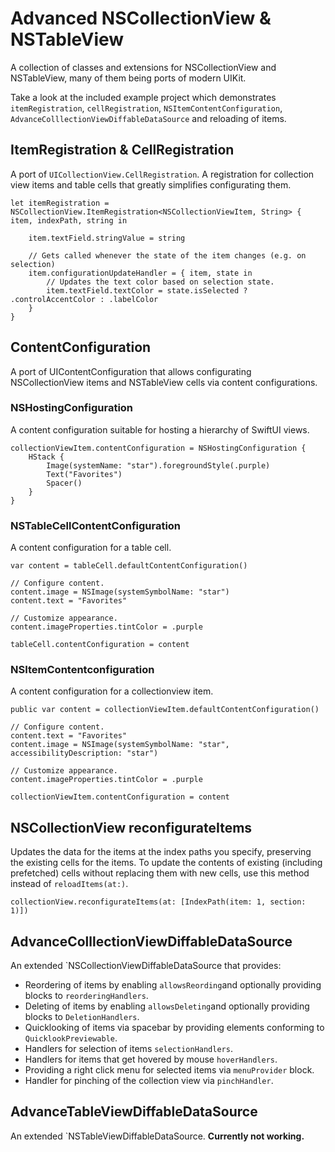 # Advanced NSCollectionView & NSTableView

A collection of classes and extensions for NSCollectionView and NSTableView, many of them being ports of modern UIKit.

Take a look at the included example project which demonstrates `itemRegistration`, `cellRegistration`, `NSItemContentConfiguration`, `AdvanceColllectionViewDiffableDataSource` and reloading of items.

## ItemRegistration & CellRegistration
A port of `UICollectionView.CellRegistration`. A registration for collection view items and table cells that greatly simplifies  configurating them.
```
let itemRegistration = NSCollectionView.ItemRegistration<NSCollectionViewItem, String> { item, indexPath, string in

    item.textField.stringValue = string
    
    // Gets called whenever the state of the item changes (e.g. on selection)
    item.configurationUpdateHandler = { item, state in
        // Updates the text color based on selection state.
        item.textField.textColor = state.isSelected ? .controlAccentColor : .labelColor
    }
}
```

## ContentConfiguration
A port of UIContentConfiguration that allows configurating NSCollectionView items and NSTableView cells via content configurations.

### NSHostingConfiguration
A content configuration suitable for hosting a hierarchy of SwiftUI views.
```
collectionViewItem.contentConfiguration = NSHostingConfiguration {
    HStack {
        Image(systemName: "star").foregroundStyle(.purple)
        Text("Favorites")
        Spacer()
    }
}
```
### NSTableCellContentConfiguration
A content configuration for a table cell.
 ```
 var content = tableCell.defaultContentConfiguration()

 // Configure content.
 content.image = NSImage(systemSymbolName: "star")
 content.text = "Favorites"

 // Customize appearance.
 content.imageProperties.tintColor = .purple

 tableCell.contentConfiguration = content
 ```
 
 ### NSItemContentconfiguration
A content configuration for a collectionview item.
 ```
 public var content = collectionViewItem.defaultContentConfiguration()

 // Configure content.
 content.text = "Favorites"
 content.image = NSImage(systemSymbolName: "star", accessibilityDescription: "star")

 // Customize appearance.
 content.imageProperties.tintColor = .purple

 collectionViewItem.contentConfiguration = content
 ```

## NSCollectionView reconfigurateItems
Updates the data for the items at the index paths you specify, preserving the existing cells for the items.
To update the contents of existing (including prefetched) cells without replacing them with new cells, use this method instead of `reloadItems(at:)`.
```
collectionView.reconfigurateItems(at: [IndexPath(item: 1, section: 1)])
```

## AdvanceColllectionViewDiffableDataSource
An extended `NSCollectionViewDiffableDataSource that provides:

 - Reordering of items by enabling `allowsReording`and optionally providing blocks to `reorderingHandlers`.
 - Deleting of items by enabling `allowsDeleting`and optionally providing blocks to `DeletionHandlers`.
 - Quicklooking of items via spacebar by providing elements conforming to `QuicklookPreviewable`.
 - Handlers for selection of items `selectionHandlers`.
 - Handlers for items that get hovered by mouse `hoverHandlers`.
 - Providing a right click menu for selected items via `menuProvider` block.
 - Handler for pinching of the collection view via `pinchHandler`.

## AdvanceTableViewDiffableDataSource
An extended `NSTableViewDiffableDataSource. **Currently not working.**
